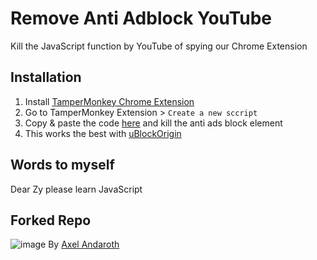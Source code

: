 # Remove Anti Adblock YouTube
Kill the JavaScript function by YouTube of spying our Chrome Extension

## Installation
1. Install [TamperMonkey Chrome Extension](https://chrome.google.com/webstore/detail/tampermonkey/dhdgffkkebhmkfjojejmpbldmpobfkfo)
2. Go to TamperMonkey Extension > `Create a new sccript`
3. Copy & paste the code [here](https://raw.githubusercontent.com/zyairelai/Remove-anti-adblock-YouTube/master/tampermonkey.js) and kill the anti ads block element
4. This works the best with [uBlockOrigin](https://chrome.google.com/webstore/detail/ublock-origin/cjpalhdlnbpafiamejdnhcphjbkeiagm)

## Words to myself
Dear Zy please learn JavaScript 

## Forked Repo 
![image](https://github.com/zyairelai/Remove-anti-adblock-YouTube/assets/49854907/de2b0238-e7c7-43b9-8b19-24552dfd09f7)
By [Axel Andaroth](https://anda.ninja/)
